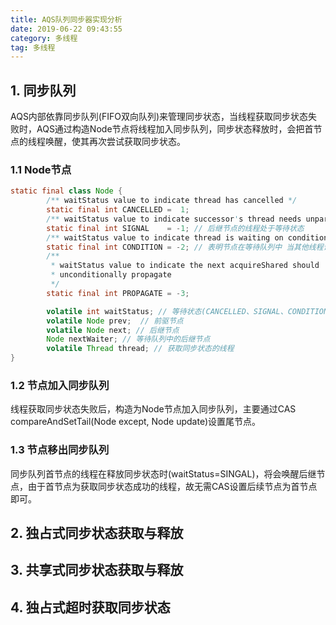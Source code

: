 ```yaml
---
title: AQS队列同步器实现分析
date: 2019-06-22 09:43:55
category: 多线程
tag: 多线程
---
```


## 1. 同步队列

AQS内部依靠同步队列(FIFO双向队列)来管理同步状态，当线程获取同步状态失败时，AQS通过构造Node节点将线程加入同步队列，同步状态释放时，会把首节点的线程唤醒，使其再次尝试获取同步状态。

### 1.1 Node节点

``` java
static final class Node {
	    /** waitStatus value to indicate thread has cancelled */
        static final int CANCELLED =  1;
        /** waitStatus value to indicate successor's thread needs unparking */
        static final int SIGNAL    = -1; // 后继节点的线程处于等待状态
        /** waitStatus value to indicate thread is waiting on condition */
        static final int CONDITION = -2; // 表明节点在等待队列中 当其他线程调用了Condition的singnal()方法后，该节点会转移至同步队列
        /**
         * waitStatus value to indicate the next acquireShared should
         * unconditionally propagate
         */
        static final int PROPAGATE = -3;

		volatile int waitStatus; // 等待状态(CANCELLED、SIGNAL、CONDITION、PROPAGATE) 
		volatile Node prev;  // 前驱节点
		volatile Node next; // 后继节点
		Node nextWaiter; // 等待队列中的后继节点
		volatile Thread thread; // 获取同步状态的线程
}
```

### 1.2 节点加入同步队列

线程获取同步状态失败后，构造为Node节点加入同步队列，主要通过CAS compareAndSetTail(Node except, Node update)设置尾节点。

### 1.3 节点移出同步队列 

同步队列首节点的线程在释放同步状态时(waitStatus=SINGAL)，将会唤醒后继节点，由于首节点为获取同步状态成功的线程，故无需CAS设置后续节点为首节点即可。

## 2. 独占式同步状态获取与释放



## 3. 共享式同步状态获取与释放

## 4. 独占式超时获取同步状态
